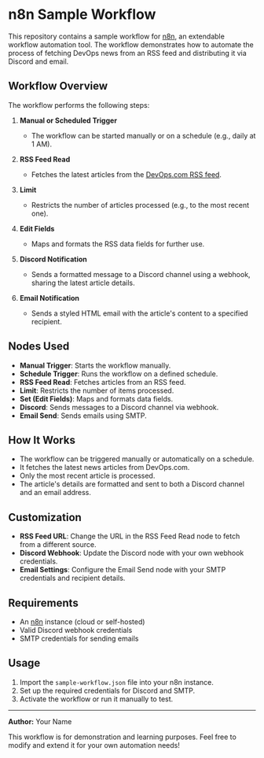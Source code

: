 # n8n Sample Workflow

This repository contains a sample workflow for [n8n](https://n8n.io/), an extendable workflow automation tool. The workflow demonstrates how to automate the process of fetching DevOps news from an RSS feed and distributing it via Discord and email.

## Workflow Overview

The workflow performs the following steps:

1. **Manual or Scheduled Trigger**
   - The workflow can be started manually or on a schedule (e.g., daily at 1 AM).

2. **RSS Feed Read**
   - Fetches the latest articles from the [DevOps.com RSS feed](https://devops.com/feed/).

3. **Limit**
   - Restricts the number of articles processed (e.g., to the most recent one).

4. **Edit Fields**
   - Maps and formats the RSS data fields for further use.

5. **Discord Notification**
   - Sends a formatted message to a Discord channel using a webhook, sharing the latest article details.

6. **Email Notification**
   - Sends a styled HTML email with the article's content to a specified recipient.

## Nodes Used
- **Manual Trigger**: Starts the workflow manually.
- **Schedule Trigger**: Runs the workflow on a defined schedule.
- **RSS Feed Read**: Fetches articles from an RSS feed.
- **Limit**: Restricts the number of items processed.
- **Set (Edit Fields)**: Maps and formats data fields.
- **Discord**: Sends messages to a Discord channel via webhook.
- **Email Send**: Sends emails using SMTP.

## How It Works
- The workflow can be triggered manually or automatically on a schedule.
- It fetches the latest news articles from DevOps.com.
- Only the most recent article is processed.
- The article's details are formatted and sent to both a Discord channel and an email address.

## Customization
- **RSS Feed URL**: Change the URL in the RSS Feed Read node to fetch from a different source.
- **Discord Webhook**: Update the Discord node with your own webhook credentials.
- **Email Settings**: Configure the Email Send node with your SMTP credentials and recipient details.

## Requirements
- An [n8n](https://n8n.io/) instance (cloud or self-hosted)
- Valid Discord webhook credentials
- SMTP credentials for sending emails

## Usage
1. Import the `sample-workflow.json` file into your n8n instance.
2. Set up the required credentials for Discord and SMTP.
3. Activate the workflow or run it manually to test.

---

**Author:** Your Name

This workflow is for demonstration and learning purposes. Feel free to modify and extend it for your own automation needs!
